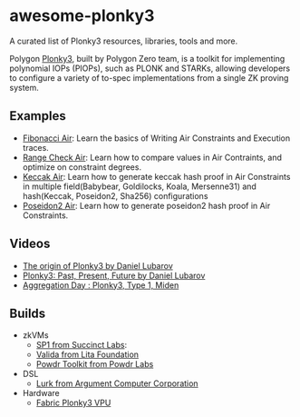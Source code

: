 # awesome-plonky3
A curated list of Plonky3 resources, libraries, tools and more.

Polygon [Plonky3](https://github.com/Plonky3/Plonky3), built by Polygon Zero team, is a toolkit for implementing polynomial IOPs (PIOPs), such as PLONK and STARKs, allowing developers to configure a variety of to-spec implementations from a single ZK proving system.

## Examples
- [Fibonacci Air](https://github.com/BrianSeong99/plonky3_fibonacci): Learn the basics of Writing Air Constraints and Execution traces.
- [Range Check Air](https://github.com/BrianSeong99/plonky3_rangecheck): Learn how to compare values in Air Contraints, and optimize on constraint degrees.
- [Keccak Air](https://github.com/Plonky3/Plonky3/tree/main/keccak-air): Learn how to generate keccak hash proof in Air Constraints in multiple field(Babybear, Goldilocks, Koala, Mersenne31) and hash(Keccak, Poseidon2, Sha256) configurations
- [Poseidon2 Air](https://github.com/Plonky3/Plonky3/tree/main/poseidon2-air): Learn how to generate poseidon2 hash proof in Air Constraints.

## Videos
- [The origin of Plonky3 by Daniel Lubarov](https://www.youtube.com/watch?v=giFA3UXbu_s)
- [Plonky3: Past, Present, Future by Daniel Lubarov](https://www.youtube.com/watch?v=203M0Q8iKso)
- [Aggregation Day : Plonky3, Type 1, Miden](https://www.youtube.com/watch?v=j9KZixZqpAM)

## Builds
- zkVMs
  - [SP1 from Succinct Labs](https://github.com/succinctlabs/sp1): 
  - [Valida from Lita Foundation](https://github.com/valida-xyz/valida)
  - [Powdr Toolkit from Powdr Labs](https://github.com/powdr-labs/powdr)
- DSL
  - [Lurk from Argument Computer Corporation](https://github.com/argumentcomputer/lurk)
- Hardware
  - [Fabric Plonky3 VPU](https://www.fabriccryptography.com/blog/polygon-plonky)



